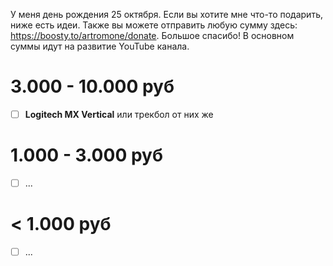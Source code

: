 У меня день рождения 25 октября. Если вы хотите мне что-то подарить, ниже есть идеи. Также вы можете отправить любую сумму здесь: https://boosty.to/artromone/donate. Большое спасибо! В основном суммы идут на развитие YouTube канала.

# 3.000 - 10.000 руб

- [ ] **Logitech MX Vertical** или трекбол от них же

# 1.000 - 3.000 руб

- [ ] ...

# < 1.000 руб

- [ ] ...

